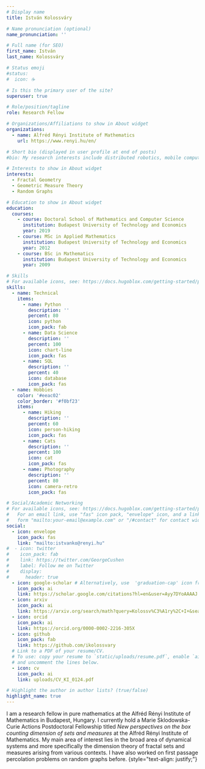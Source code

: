 ```yaml
---
# Display name
title: István Kolossváry

# Name pronunciation (optional)
name_pronunciation: ''

# Full name (for SEO)
first_name: István
last_name: Kolossváry

# Status emoji
#status:
#  icon: ☕️

# Is this the primary user of the site?
superuser: true

# Role/position/tagline
role: Research Fellow

# Organizations/Affiliations to show in About widget
organizations:
  - name: Alfréd Rényi Institute of Mathematics
    url: https://www.renyi.hu/en/

# Short bio (displayed in user profile at end of posts)
#bio: My research interests include distributed robotics, mobile computing and programmable matter.

# Interests to show in About widget
interests:
  - Fractal Geometry
  - Geometric Measure Theory
  - Random Graphs

# Education to show in About widget
education:
  courses:
    - course: Doctoral School of Mathematics and Computer Science
      institution: Budapest University of Technology and Economics
      year: 2019
    - course: MSc in Applied Mathematics
      institution: Budapest University of Technology and Economics
      year: 2012
    - course: BSc in Mathematics
      institution: Budapest University of Technology and Economics
      year: 2009

# Skills
# For available icons, see: https://docs.hugoblox.com/getting-started/page-builder/#icons
skills:
  - name: Technical
    items:
      - name: Python
        description: ''
        percent: 80
        icon: python
        icon_pack: fab
      - name: Data Science
        description: ''
        percent: 100
        icon: chart-line
        icon_pack: fas
      - name: SQL
        description: ''
        percent: 40
        icon: database
        icon_pack: fas
  - name: Hobbies
    color: '#eeac02'
    color_border: '#f0bf23'
    items:
      - name: Hiking
        description: ''
        percent: 60
        icon: person-hiking
        icon_pack: fas
      - name: Cats
        description: ''
        percent: 100
        icon: cat
        icon_pack: fas
      - name: Photography
        description: ''
        percent: 80
        icon: camera-retro
        icon_pack: fas

# Social/Academic Networking
# For available icons, see: https://docs.hugoblox.com/getting-started/page-builder/#icons
#   For an email link, use "fas" icon pack, "envelope" icon, and a link in the
#   form "mailto:your-email@example.com" or "/#contact" for contact widget.
social:
  - icon: envelope
    icon_pack: fas
    link: "mailto:istvanko@renyi.hu"
#  - icon: twitter
#    icon_pack: fab
#    link: https://twitter.com/GeorgeCushen
#    label: Follow me on Twitter
#    display:
#      header: true
  - icon: google-scholar # Alternatively, use  'graduation-cap' icon from `ai` icon pack
    icon_pack: ai
    link: https://scholar.google.com/citations?hl=en&user=Ayy7DYoAAAAJ
  - icon: arxiv
    icon_pack: ai
    link: https://arxiv.org/search/math?query=Kolossv%C3%A1ry%2C+I+&searchtype=author&abstracts=show&order=-announced_date_first&size=50
  - icon: orcid
    icon_pack: ai
    link: https://orcid.org/0000-0002-2216-305X
  - icon: github
    icon_pack: fab
    link: https://github.com/ikolossvary
  # Link to a PDF of your resume/CV.
  # To use: copy your resume to `static/uploads/resume.pdf`, enable `ai` icons in `params.yaml`,
  # and uncomment the lines below.
  - icon: cv
    icon_pack: ai
    link: uploads/CV_KI_0124.pdf

# Highlight the author in author lists? (true/false)
highlight_name: true
---
```


I am a research fellow in pure mathematics at the Alfréd Rényi Institute of Mathematics in Budapest, Hungary. I currently hold a Marie Sklodowska-Curie Actions Postdoctoral Fellowship titled *New perspectives on the box counting dimension of sets and measures* at the Alfréd Rényi Institute of Mathematics. My main area of interest lies in the broad area of dynamical systems and more specifically the dimension theory of fractal sets and measures arising from various contexts. I have also worked on first passage percolation problems on random graphs before. 
{style="text-align: justify;"}
